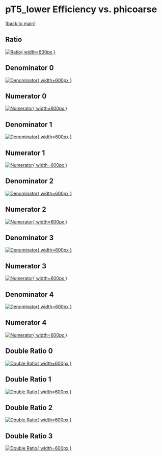 # pT5_lower Efficiency vs. phicoarse

[[back to main](./)]



## Ratio

[![Ratio](../mtv/var/pT5_lower_loweta_211_-1_eff_phicoarse.png){ width=600px }](../mtv/var/pT5_lower_loweta_211_-1_eff_phicoarse.pdf)

## Denominator 0

[![Denominator](../mtv/den/pT5_lower_loweta_211_-1_eff_phicoarse_den0.png){ width=600px }](../mtv/den/pT5_lower_loweta_211_-1_eff_phicoarse_den0.pdf)

## Numerator 0

[![Numerator](../mtv/num/pT5_lower_loweta_211_-1_eff_phicoarse_num0.png){ width=600px }](../mtv/num/pT5_lower_loweta_211_-1_eff_phicoarse_num0.pdf)

## Denominator 1

[![Denominator](../mtv/den/pT5_lower_loweta_211_-1_eff_phicoarse_den1.png){ width=600px }](../mtv/den/pT5_lower_loweta_211_-1_eff_phicoarse_den1.pdf)

## Numerator 1

[![Numerator](../mtv/num/pT5_lower_loweta_211_-1_eff_phicoarse_num1.png){ width=600px }](../mtv/num/pT5_lower_loweta_211_-1_eff_phicoarse_num1.pdf)

## Denominator 2

[![Denominator](../mtv/den/pT5_lower_loweta_211_-1_eff_phicoarse_den2.png){ width=600px }](../mtv/den/pT5_lower_loweta_211_-1_eff_phicoarse_den2.pdf)

## Numerator 2

[![Numerator](../mtv/num/pT5_lower_loweta_211_-1_eff_phicoarse_num2.png){ width=600px }](../mtv/num/pT5_lower_loweta_211_-1_eff_phicoarse_num2.pdf)

## Denominator 3

[![Denominator](../mtv/den/pT5_lower_loweta_211_-1_eff_phicoarse_den3.png){ width=600px }](../mtv/den/pT5_lower_loweta_211_-1_eff_phicoarse_den3.pdf)

## Numerator 3

[![Numerator](../mtv/num/pT5_lower_loweta_211_-1_eff_phicoarse_num3.png){ width=600px }](../mtv/num/pT5_lower_loweta_211_-1_eff_phicoarse_num3.pdf)

## Denominator 4

[![Denominator](../mtv/den/pT5_lower_loweta_211_-1_eff_phicoarse_den4.png){ width=600px }](../mtv/den/pT5_lower_loweta_211_-1_eff_phicoarse_den4.pdf)

## Numerator 4

[![Numerator](../mtv/num/pT5_lower_loweta_211_-1_eff_phicoarse_num4.png){ width=600px }](../mtv/num/pT5_lower_loweta_211_-1_eff_phicoarse_num4.pdf)

## Double Ratio 0

[![Double Ratio](../mtv/ratio/pT5_lower_loweta_211_-1_eff_phicoarse_ratio0.png){ width=600px }](../mtv/ratio/pT5_lower_loweta_211_-1_eff_phicoarse_ratio0.pdf)

## Double Ratio 1

[![Double Ratio](../mtv/ratio/pT5_lower_loweta_211_-1_eff_phicoarse_ratio1.png){ width=600px }](../mtv/ratio/pT5_lower_loweta_211_-1_eff_phicoarse_ratio1.pdf)

## Double Ratio 2

[![Double Ratio](../mtv/ratio/pT5_lower_loweta_211_-1_eff_phicoarse_ratio2.png){ width=600px }](../mtv/ratio/pT5_lower_loweta_211_-1_eff_phicoarse_ratio2.pdf)

## Double Ratio 3

[![Double Ratio](../mtv/ratio/pT5_lower_loweta_211_-1_eff_phicoarse_ratio3.png){ width=600px }](../mtv/ratio/pT5_lower_loweta_211_-1_eff_phicoarse_ratio3.pdf)

